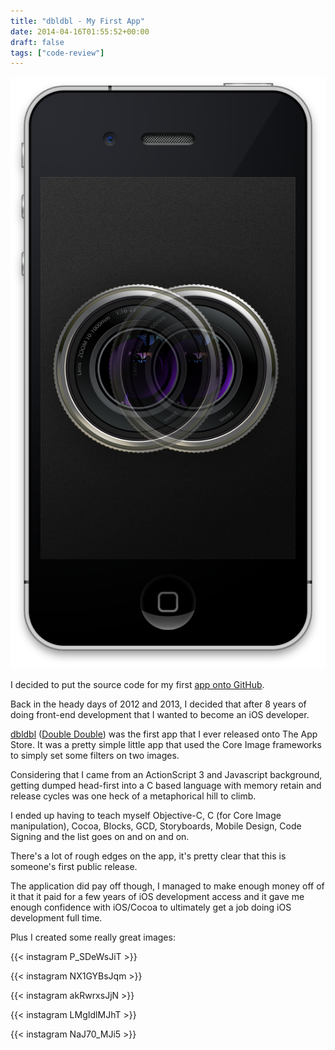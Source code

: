 ```yaml
---
title: "dbldbl - My First App"
date: 2014-04-16T01:55:52+00:00
draft: false
tags: ["code-review"]
---
```


![](/images/2014/Apr/Screen-Shot-2014-04-15-at-8-00-57-PM.png)

I decided to put the source code for my first [app onto GitHub](https://github.com/brettohland/dbldbl).

Back in the heady days of 2012 and 2013, I decided that after 8 years of doing front-end development that I wanted to become an iOS developer.

[dbldbl](http://dbldblapp.com) ([Double Double](http://www.urbandictionary.com/define.php?term=Double-Double)) was the first app that I ever released onto The App Store. It was a pretty simple little app that used the Core Image frameworks to simply set some filters on two images.

Considering that I came from an ActionScript 3 and Javascript background, getting dumped head-first into a C based language with memory retain and release cycles was one heck of a metaphorical hill to climb.

I ended up having to teach myself Objective-C, C (for Core Image manipulation), Cocoa, Blocks, GCD, Storyboards, Mobile Design, Code Signing and the list goes on and on and on.

There's a lot of rough edges on the app, it's pretty clear that this is someone's first public release.

The application did pay off though, I managed to make enough money off of it that it paid for a few years of iOS development access and it gave me enough confidence with iOS/Cocoa to ultimately get a job doing iOS development full time.

Plus I created some really great images:

{{< instagram P_SDeWsJiT >}}

{{< instagram NX1GYBsJqm >}}

{{< instagram akRwrxsJjN >}}

{{< instagram LMgIdlMJhT >}}

{{< instagram NaJ70_MJi5 >}}
